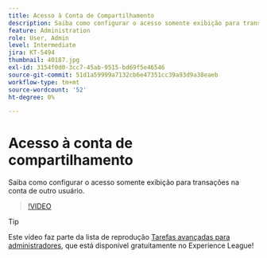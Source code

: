 ```yaml
---
title: Acesso à Conta de Compartilhamento
description: Saiba como configurar o acesso somente exibição para transações na conta de outro usuário
feature: Administration
role: User, Admin
level: Intermediate
jira: KT-5494
thumbnail: 40187.jpg
exl-id: 3154f0d0-3cc7-45ab-9515-bd69f5e46546
source-git-commit: 51d1a59999a7132cb6e47351cc39a93d9a38eaeb
workflow-type: tm+mt
source-wordcount: '52'
ht-degree: 0%

---
```


# Acesso à conta de compartilhamento

Saiba como configurar o acesso somente exibição para transações na conta de outro usuário.

>[!VIDEO](https://video.tv.adobe.com/v/3412542?quality=12&learn=on&hidetitle=true&captions=por_br)

>[!TIP]
>
>Este vídeo faz parte da lista de reprodução [Tarefas avançadas para administradores](https://experienceleague.adobe.com/pt-br/playlists/acrobat-sign-perform-advanced-tasks-administrators), que está disponível gratuitamente no Experience League!
